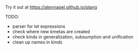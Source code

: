 Try it out at https://atennapel.github.io/plang

TODO:
- parser for let expressions
- check where new kmetas are created
- check kinds in generalization, subsumption and unification
- clean up names in kinds
